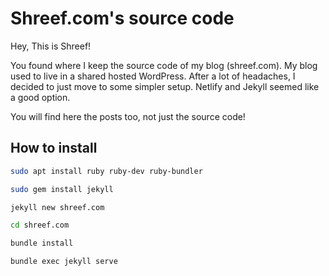 # Shreef.com's source code

Hey, This is Shreef!

You found where I keep the source code of my blog (shreef.com).
My blog used to live in a shared hosted WordPress. After a lot of headaches,
I decided to just move to some simpler setup. Netlify and Jekyll seemed like
a good option.

You will find here the posts too, not just the source code!

## How to install



```bash
sudo apt install ruby ruby-dev ruby-bundler

sudo gem install jekyll

jekyll new shreef.com

cd shreef.com

bundle install

bundle exec jekyll serve
```